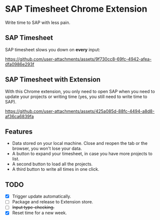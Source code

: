 # SAP Timesheet Chrome Extension


Write time to SAP with less pain.

## SAP Timesheet

SAP timesheet slows you down on **every** input:

https://github.com/user-attachments/assets/9f730cc8-69fc-4942-afea-dfa0986e293f

## SAP Timesheet with Extension

With this Chrome extension, you only need to open SAP when you need to update your projects or writing time (yes, you still need to write time to SAP).

https://github.com/user-attachments/assets/425a085d-88fc-4494-a8d8-af36ca6839fa

## Features

* Data stored on your local machine. Close and reopen the tab or the browser, you won't lose your data.
* A button to expand your timesheet, in case you have more projects to list.
* A second button to load all the projects.
* A third button to write all times in one click.

## TODO

* [x] Trigger update automatically.
* [ ] Package and release to Extension store.
* [ ] ~~Input type-checking.~~
* [x] Reset time for a new week.
